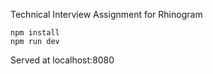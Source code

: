 Technical Interview Assignment for Rhinogram
```
npm install
npm run dev
```

Served at localhost:8080

